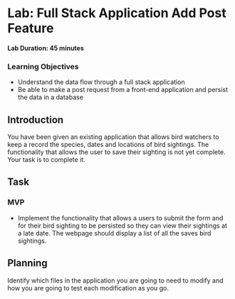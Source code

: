 # Lab: Full Stack Application Add Post Feature

**Lab Duration: 45 minutes**

### Learning Objectives

- Understand the data flow through a full stack application
- Be able to make a post request from a front-end application and persist the data in a database

## Introduction

You have been given an existing application that allows bird watchers to keep a record the species, dates and locations of bird sightings. The functionality that allows the user to save their sighting is not yet complete. Your task is to complete it.

## Task

### MVP

- Implement the functionality that allows a users to submit the form and for their bird sighting to be persisted so they can view their sightings at a late date. The webpage should display a list of all the saves bird sightings.

## Planning

Identify which files in the application you are going to need to modify and how you are going to test each modification as you go.
